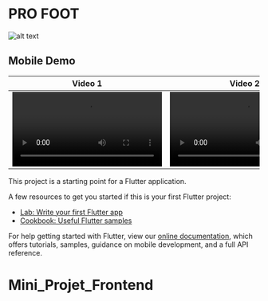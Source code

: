 # PRO FOOT
<img src="https://res.cloudinary.com/ob2a/image/upload/v1692178441/Picture1_wm9sck.png" alt="alt text" width="whatever" height="whatever">


## Mobile Demo

| Video 1  | Video 2 |
| ------------- | ------------- |
| <video src="https://res.cloudinary.com/ob2a/video/upload/v1692178443/profoot-d-2_nu0myf.mp4">  | <video src="https://res.cloudinary.com/ob2a/video/upload/v1692178443/profoot-d-2_nu0myf.mp4">|

This project is a starting point for a Flutter application.

A few resources to get you started if this is your first Flutter project:

- [Lab: Write your first Flutter app](https://flutter.dev/docs/get-started/codelab)
- [Cookbook: Useful Flutter samples](https://flutter.dev/docs/cookbook)

For help getting started with Flutter, view our
[online documentation](https://flutter.dev/docs), which offers tutorials,
samples, guidance on mobile development, and a full API reference.
# Mini_Projet_Frontend
